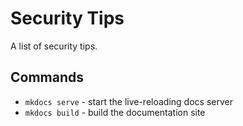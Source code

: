 # Security Tips

A list of security tips.

## Commands
- `mkdocs serve` - start the live-reloading docs server
- `mkdocs build` - build the documentation site

